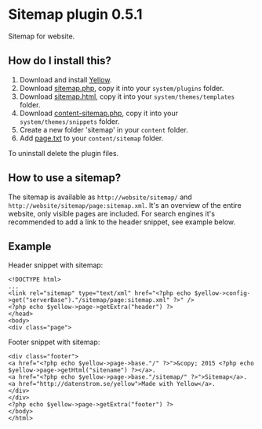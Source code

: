 Sitemap plugin 0.5.1
====================
Sitemap for website.

How do I install this?
----------------------
1. Download and install [Yellow](https://github.com/datenstrom/yellow/).  
2. Download [sitemap.php](sitemap.php?raw=true), copy it into your `system/plugins` folder.  
3. Download [sitemap.html](sitemap.html?raw=true), copy it into your `system/themes/templates` folder.  
4. Download [content-sitemap.php](content-sitemap.php?raw=true), copy it into your `system/themes/snippets` folder.  
6. Create a new folder 'sitemap' in your `content` folder.
7. Add [page.txt](page.txt?raw=true) to your `content/sitemap` folder.

To uninstall delete the plugin files.

How to use a sitemap?
---------------------
The sitemap is available as `http://website/sitemap/` and `http://website/sitemap/page:sitemap.xml`. It's an overview of the entire website, only visible pages are included. For search engines it's recommended to add a link to the header snippet, see example below.
 
Example
-------
Header snippet with sitemap:

    <!DOCTYPE html>
    ...
    <link rel="sitemap" type="text/xml" href="<?php echo $yellow->config->get("serverBase")."/sitemap/page:sitemap.xml" ?>" />
    <?php echo $yellow->page->getExtra("header") ?>
    </head>
    <body>
    <div class="page">

Footer snippet with sitemap:

    <div class="footer">
    <a href="<?php echo $yellow->page->base."/" ?>">&copy; 2015 <?php echo $yellow->page->getHtml("sitename") ?></a>.
    <a href="<?php echo $yellow->page->base."/sitemap/" ?>">Sitemap</a>. 
    <a href="http://datenstrom.se/yellow">Made with Yellow</a>.
    </div>
    </div>
    <?php echo $yellow->page->getExtra("footer") ?>
    </body>
    </html>